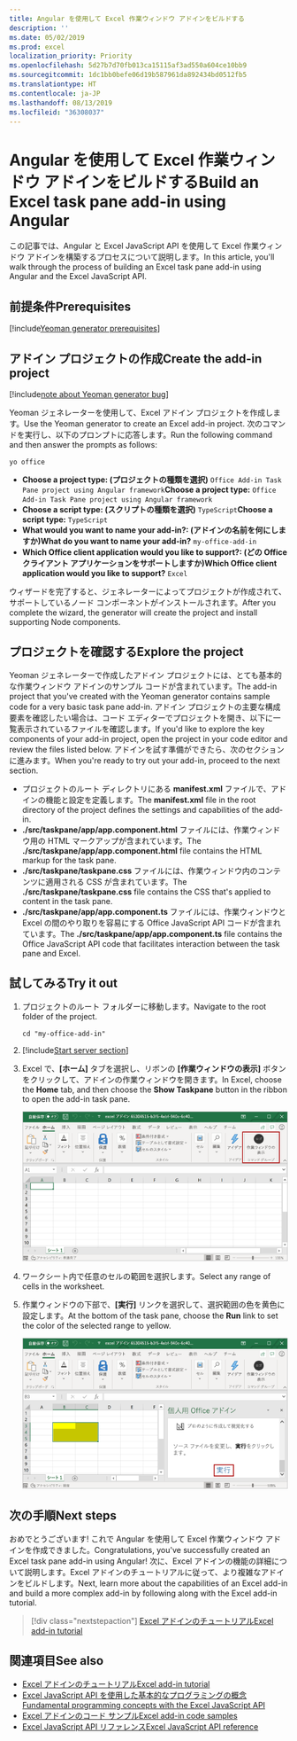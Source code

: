 ```yaml
---
title: Angular を使用して Excel 作業ウィンドウ アドインをビルドする
description: ''
ms.date: 05/02/2019
ms.prod: excel
localization_priority: Priority
ms.openlocfilehash: 5d27b7d70fb013ca15115af3ad550a604ce10bb9
ms.sourcegitcommit: 1dc1bb0befe06d19b587961da892434bd0512fb5
ms.translationtype: HT
ms.contentlocale: ja-JP
ms.lasthandoff: 08/13/2019
ms.locfileid: "36308037"
---
```

# <a name="build-an-excel-task-pane-add-in-using-angular"></a><span data-ttu-id="7a1a2-102">Angular を使用して Excel 作業ウィンドウ アドインをビルドする</span><span class="sxs-lookup"><span data-stu-id="7a1a2-102">Build an Excel task pane add-in using Angular</span></span>

<span data-ttu-id="7a1a2-103">この記事では、Angular と Excel JavaScript API を使用して Excel 作業ウィンドウ アドインを構築するプロセスについて説明します。</span><span class="sxs-lookup"><span data-stu-id="7a1a2-103">In this article, you'll walk through the process of building an Excel task pane add-in using Angular and the Excel JavaScript API.</span></span>

## <a name="prerequisites"></a><span data-ttu-id="7a1a2-104">前提条件</span><span class="sxs-lookup"><span data-stu-id="7a1a2-104">Prerequisites</span></span>

[!include[Yeoman generator prerequisites](../includes/quickstart-yo-prerequisites.md)]

## <a name="create-the-add-in-project"></a><span data-ttu-id="7a1a2-105">アドイン プロジェクトの作成</span><span class="sxs-lookup"><span data-stu-id="7a1a2-105">Create the add-in project</span></span>

[!include[note about Yeoman generator bug](../includes/note-yeoman-generator-bug-201908.md)]

<span data-ttu-id="7a1a2-106">Yeoman ジェネレーターを使用して、Excel アドイン プロジェクトを作成します。</span><span class="sxs-lookup"><span data-stu-id="7a1a2-106">Use the Yeoman generator to create an Excel add-in project.</span></span> <span data-ttu-id="7a1a2-107">次のコマンドを実行し、以下のプロンプトに応答します。</span><span class="sxs-lookup"><span data-stu-id="7a1a2-107">Run the following command and then answer the prompts as follows:</span></span>

```command&nbsp;line
yo office
```

- <span data-ttu-id="7a1a2-108">**Choose a project type: (プロジェクトの種類を選択)** `Office Add-in Task Pane project using Angular framework`</span><span class="sxs-lookup"><span data-stu-id="7a1a2-108">**Choose a project type:** `Office Add-in Task Pane project using Angular framework`</span></span>
- <span data-ttu-id="7a1a2-109">**Choose a script type: (スクリプトの種類を選択)** `TypeScript`</span><span class="sxs-lookup"><span data-stu-id="7a1a2-109">**Choose a script type:** `TypeScript`</span></span>
- <span data-ttu-id="7a1a2-110">**What would you want to name your add-in?: (アドインの名前を何にしますか)**</span><span class="sxs-lookup"><span data-stu-id="7a1a2-110">**What do you want to name your add-in?**</span></span> `my-office-add-in`
- <span data-ttu-id="7a1a2-111">**Which Office client application would you like to support?: (どの Office クライアント アプリケーションをサポートしますか)**</span><span class="sxs-lookup"><span data-stu-id="7a1a2-111">**Which Office client application would you like to support?**</span></span> `Excel`

<span data-ttu-id="7a1a2-112">ウィザードを完了すると、ジェネレーターによってプロジェクトが作成されて、サポートしているノード コンポーネントがインストールされます。</span><span class="sxs-lookup"><span data-stu-id="7a1a2-112">After you complete the wizard, the generator will create the project and install supporting Node components.</span></span>

## <a name="explore-the-project"></a><span data-ttu-id="7a1a2-113">プロジェクトを確認する</span><span class="sxs-lookup"><span data-stu-id="7a1a2-113">Explore the project</span></span>

<span data-ttu-id="7a1a2-114">Yeoman ジェネレーターで作成したアドイン プロジェクトには、とても基本的な作業ウィンドウ アドインのサンプル コードが含まれています。</span><span class="sxs-lookup"><span data-stu-id="7a1a2-114">The add-in project that you've created with the Yeoman generator contains sample code for a very basic task pane add-in.</span></span> <span data-ttu-id="7a1a2-115">アドイン プロジェクトの主要な構成要素を確認したい場合は、コード エディターでプロジェクトを開き、以下に一覧表示されているファイルを確認します。</span><span class="sxs-lookup"><span data-stu-id="7a1a2-115">If you'd like to explore the key components of your add-in project, open the project in your code editor and review the files listed below.</span></span> <span data-ttu-id="7a1a2-116">アドインを試す準備ができたら、次のセクションに進みます。</span><span class="sxs-lookup"><span data-stu-id="7a1a2-116">When you're ready to try out your add-in, proceed to the next section.</span></span>

- <span data-ttu-id="7a1a2-117">プロジェクトのルート ディレクトリにある **manifest.xml** ファイルで、アドインの機能と設定を定義します。</span><span class="sxs-lookup"><span data-stu-id="7a1a2-117">The **manifest.xml** file in the root directory of the project defines the settings and capabilities of the add-in.</span></span>
- <span data-ttu-id="7a1a2-118">**./src/taskpane/app/app.component.html** ファイルには、作業ウィンドウ用の HTML マークアップが含まれています。</span><span class="sxs-lookup"><span data-stu-id="7a1a2-118">The **./src/taskpane/app/app.component.html** file contains the HTML markup for the task pane.</span></span>
- <span data-ttu-id="7a1a2-119">**./src/taskpane/taskpane.css** ファイルには、作業ウィンドウ内のコンテンツに適用される CSS が含まれています。</span><span class="sxs-lookup"><span data-stu-id="7a1a2-119">The **./src/taskpane/taskpane.css** file contains the CSS that's applied to content in the task pane.</span></span>
- <span data-ttu-id="7a1a2-120">**./src/taskpane/app/app.component.ts** ファイルには、作業ウィンドウと Excel の間のやり取りを容易にする Office JavaScript API コードが含まれています。</span><span class="sxs-lookup"><span data-stu-id="7a1a2-120">The **./src/taskpane/app/app.component.ts** file contains the Office JavaScript API code that facilitates interaction between the task pane and Excel.</span></span>

## <a name="try-it-out"></a><span data-ttu-id="7a1a2-121">試してみる</span><span class="sxs-lookup"><span data-stu-id="7a1a2-121">Try it out</span></span>

1. <span data-ttu-id="7a1a2-122">プロジェクトのルート フォルダーに移動します。</span><span class="sxs-lookup"><span data-stu-id="7a1a2-122">Navigate to the root folder of the project.</span></span>

    ```command&nbsp;line
    cd "my-office-add-in"
    ```

2. [!include[Start server section](../includes/quickstart-yo-start-server-excel.md)] 

3. <span data-ttu-id="7a1a2-123">Excel で、**[ホーム]** タブを選択し、リボンの **[作業ウィンドウの表示]** ボタンをクリックして、アドインの作業ウィンドウを開きます。</span><span class="sxs-lookup"><span data-stu-id="7a1a2-123">In Excel, choose the **Home** tab, and then choose the **Show Taskpane** button in the ribbon to open the add-in task pane.</span></span>

    ![Excel アドイン ボタン](../images/excel-quickstart-addin-3b.png)

4. <span data-ttu-id="7a1a2-125">ワークシート内で任意のセルの範囲を選択します。</span><span class="sxs-lookup"><span data-stu-id="7a1a2-125">Select any range of cells in the worksheet.</span></span>

5. <span data-ttu-id="7a1a2-126">作業ウィンドウの下部で、**[実行]** リンクを選択して、選択範囲の色を黄色に設定します。</span><span class="sxs-lookup"><span data-stu-id="7a1a2-126">At the bottom of the task pane, choose the **Run** link to set the color of the selected range to yellow.</span></span>

    ![Excel アドイン](../images/excel-quickstart-addin-3c.png)

## <a name="next-steps"></a><span data-ttu-id="7a1a2-128">次の手順</span><span class="sxs-lookup"><span data-stu-id="7a1a2-128">Next steps</span></span>

<span data-ttu-id="7a1a2-129">おめでとうございます! これで Angular を使用して Excel 作業ウィンドウ アドインを作成できました。</span><span class="sxs-lookup"><span data-stu-id="7a1a2-129">Congratulations, you've successfully created an Excel task pane add-in using Angular!</span></span> <span data-ttu-id="7a1a2-130">次に、Excel アドインの機能の詳細について説明します。Excel アドインのチュートリアルに従って、より複雑なアドインをビルドします。</span><span class="sxs-lookup"><span data-stu-id="7a1a2-130">Next, learn more about the capabilities of an Excel add-in and build a more complex add-in by following along with the Excel add-in tutorial.</span></span>

> [!div class="nextstepaction"]
> [<span data-ttu-id="7a1a2-131">Excel アドインのチュートリアル</span><span class="sxs-lookup"><span data-stu-id="7a1a2-131">Excel add-in tutorial</span></span>](../tutorials/excel-tutorial.md)

## <a name="see-also"></a><span data-ttu-id="7a1a2-132">関連項目</span><span class="sxs-lookup"><span data-stu-id="7a1a2-132">See also</span></span>

* [<span data-ttu-id="7a1a2-133">Excel アドインのチュートリアル</span><span class="sxs-lookup"><span data-stu-id="7a1a2-133">Excel add-in tutorial</span></span>](../tutorials/excel-tutorial-create-table.md)
* [<span data-ttu-id="7a1a2-134">Excel JavaScript API を使用した基本的なプログラミングの概念</span><span class="sxs-lookup"><span data-stu-id="7a1a2-134">Fundamental programming concepts with the Excel JavaScript API</span></span>](../excel/excel-add-ins-core-concepts.md)
* [<span data-ttu-id="7a1a2-135">Excel アドインのコード サンプル</span><span class="sxs-lookup"><span data-stu-id="7a1a2-135">Excel add-in code samples</span></span>](https://developer.microsoft.com/office/gallery/?filterBy=Samples,Excel)
* [<span data-ttu-id="7a1a2-136">Excel JavaScript API リファレンス</span><span class="sxs-lookup"><span data-stu-id="7a1a2-136">Excel JavaScript API reference</span></span>](/office/dev/add-ins/reference/overview/excel-add-ins-reference-overview)
